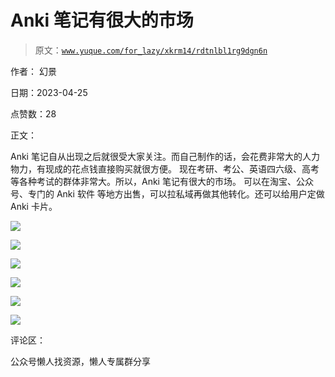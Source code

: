 # Anki 笔记有很大的市场

> 原文：[`www.yuque.com/for_lazy/xkrm14/rdtnlbl1rg9dgn6n`](https://www.yuque.com/for_lazy/xkrm14/rdtnlbl1rg9dgn6n)



作者： 幻景



日期：2023-04-25



点赞数：28



正文：



Anki 笔记自从出现之后就很受大家关注。而自己制作的话，会花费非常大的人力物力，有现成的花点钱直接购买就很方便。 现在考研、考公、英语四六级、高考 等各种考试的群体非常大。所以，Anki 笔记有很大的市场。 可以在淘宝、公众号、专门的 Anki 软件 等地方出售，可以拉私域再做其他转化。还可以给用户定做 Anki 卡片。



![](img/abe210e7a63a22d225f99c4aa53ce5e4.png)



![](img/d9d9bfd8e7a62bb29705dd9bb7bfad82.png)



![](img/cc0cbe39accda88ec33e464eb4d62188.png)



![](img/217e43a807c5223adb0e94d2932c2efd.png)



![](img/fb72420c693eed98743b3ac8f3bad6c4.png)



![](img/978badde018786d3ba36a68ce333ea60.png)



评论区：



公众号懒人找资源，懒人专属群分享

